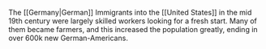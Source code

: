 The [[Germany|German]] Immigrants into the [[United States]] in the mid 19th century were largely skilled workers looking for a fresh start. Many of them became farmers, and this increased the population greatly, ending in over 600k new German-Americans.